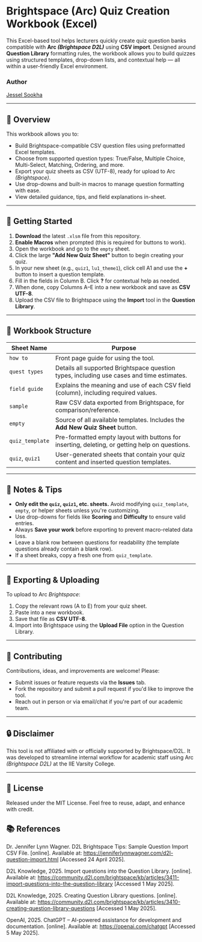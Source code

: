
# Brightspace (Arc) Quiz Creation Workbook (Excel)

This Excel-based tool helps lecturers quickly create quiz question banks compatible with **Arc _(Brightspace D2L)_** using **CSV import**. Designed around **Question Library** formatting rules, the workbook allows you to build quizzes using structured templates, drop-down lists, and contextual help — all within a user-friendly Excel environment.

### Author 
[Jessel Sookha](https://github.com/jesselsookha)

---

## 📘 Overview

This workbook allows you to:
- Build Brightspace-compatible CSV question files using preformatted Excel templates.
- Choose from supported question types: True/False, Multiple Choice, Multi-Select, Matching, Ordering, and more.
- Export your quiz sheets as CSV (UTF-8), ready for upload to Arc _(Brightspace)_.
- Use drop-downs and built-in macros to manage question formatting with ease.
- View detailed guidance, tips, and field explanations in-sheet.

---

## 🚀 Getting Started

1. **Download** the latest `.xlsm` file from this repository.
2. **Enable Macros** when prompted (this is required for buttons to work).
3. Open the workbook and go to the `empty` sheet.
4. Click the large **"Add New Quiz Sheet"** button to begin creating your quiz.
5. In your new sheet (e.g., `quiz1`, `lu1_theme1`), click cell A1 and use the **+** button to insert a question template.
6. Fill in the fields in Column B. Click **?** for contextual help as needed.
7. When done, copy Columns A–E into a new workbook and save as **CSV UTF-8**.
8. Upload the CSV file to Brightspace using the **Import** tool in the **Question Library**.

---

## 🧩 Workbook Structure

| Sheet Name     | Purpose |
|----------------|---------|
| `how to`       | Front page guide for using the tool. |
| `quest types`  | Details all supported Brightspace question types, including use cases and time estimates. |
| `field guide`  | Explains the meaning and use of each CSV field (column), including required values. |
| `sample`       | Raw CSV data exported from Brightspace, for comparison/reference. |
| `empty`        | Source of all available templates. Includes the **Add New Quiz Sheet** button. |
| `quiz_template`| Pre-formatted empty layout with buttons for inserting, deleting, or getting help on questions. |
| `quiz`, `quiz1`| User-generated sheets that contain your quiz content and inserted question templates. |

---

## 📝 Notes & Tips

- **Only edit the `quiz`, `quiz1`, etc. sheets.** Avoid modifying `quiz_template`, `empty`, or helper sheets unless you're customizing.
- Use drop-downs for fields like **Scoring** and **Difficulty** to ensure valid entries.
- Always **Save your work** before exporting to prevent macro-related data loss.
- Leave a blank row between questions for readability (the template questions already contain a blank row).
- If a sheet breaks, copy a fresh one from `quiz_template`.

---

## 📂 Exporting & Uploading

To upload to Arc _Brightspace_:
1. Copy the relevant rows (A to E) from your quiz sheet.
2. Paste into a new workbook.
3. Save that file as **CSV UTF-8**.
4. Import into Brightspace using the **Upload File** option in the Question Library.

---

## 🙌 Contributing

Contributions, ideas, and improvements are welcome! Please:
- Submit issues or feature requests via the **Issues** tab.
- Fork the repository and submit a pull request if you'd like to improve the tool.
- Reach out in person or via email/chat if you're part of our academic team.

---

## 🔒 Disclaimer

This tool is not affiliated with or officially supported by Brightspace/D2L. It was developed to streamline internal workflow for academic staff using Arc _(Brightspace D2L)_ at the IIE Varsity College.

---

## 📎 License

Released under the MIT License. Feel free to reuse, adapt, and enhance with credit.

## 📚 References

Dr. Jennifer Lynn Wagner. D2L Brightspace Tips: Sample Question Import CSV File. [online]. Available at: <https://jenniferlynnwagner.com/d2l-question-import.html> [Accessed 24 April 2025].

D2L Knowledge, 2025. Import questions into the Question Library. [online]. Available at: <https://community.d2l.com/brightspace/kb/articles/3411-import-questions-into-the-question-library> [Accessed 1 May 2025].

D2L Knowledge, 2025. Creating Question Library questions. [online]. Available at: <https://community.d2l.com/brightspace/kb/articles/3410-creating-question-library-questions> [Accessed 1 May 2025].

OpenAI, 2025. ChatGPT – AI-powered assistance for development and documentation. [online]. Available at: <https://openai.com/chatgpt> [Accessed 5 May 2025].

